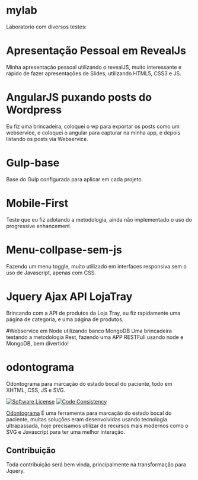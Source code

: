 # mylab
Laboratorio com diversos testes:


# Apresentação Pessoal em RevealJs
Minha apresentação pessoal utilizando o revealJS, muito interessante e rápido de fazer apresentações de Slides, utilizando HTML5, CSS3 e JS.

# AngularJS puxando posts do Wordpress
Eu fiz uma brincadeira, coloquei o wp para exportar os posts como um webservice, e coloquei o angular para capturar na minha app, e depois listando os posts via Webservice.

# Gulp-base
Base do Gulp configurada para aplicar em cada projeto.

# Mobile-First
Teste que eu fiz adotando a metodologia, ainda não implementado o uso do progressive enhancement.

# Menu-collpase-sem-js
Fazendo um menu toggle, muito utilizado em interfaces responsiva sem o uso de Javascript, apenas com CSS.

# Jquery Ajax API LojaTray
Brincando com a API de produtos da Loja Tray, eu fiz rapidamente uma página de categoria, e uma página de produtos.

#Webservice em Node utilizando banco MongoDB
Uma brincadeira testando a metodologia Rest, fazendo uma APP RESTFull usando node e MongoDB, bem divertido!

# odontograma
Odontograma para marcação do estado bocal do paciente, todo em XHTML, CSS, JS e SVG.

[![Software License](https://img.shields.io/badge/license-MIT-brightgreen.svg?style=flat-square)](LICENSE.txt)
[![Code Consistency](http://squizlabs.github.io/PHP_CodeSniffer/analysis/cakephp/cakephp/grade.svg)](http://squizlabs.github.io/PHP_CodeSniffer/analysis/cakephp/cakephp/)

[Odontograma](http://lab.debugninja.com) É uma ferramenta para marcação do estado bocal do paciente, muitas soluções eram desenvolvidas usando tecnologia ultrapassada, hoje precisamos utilizar de recursos mais modernos como o SVG e Javascript para ter uma melhor interação.

## Contribuição

 Toda contribuição será bem vinda, principalmente na transformação para Jquery.

